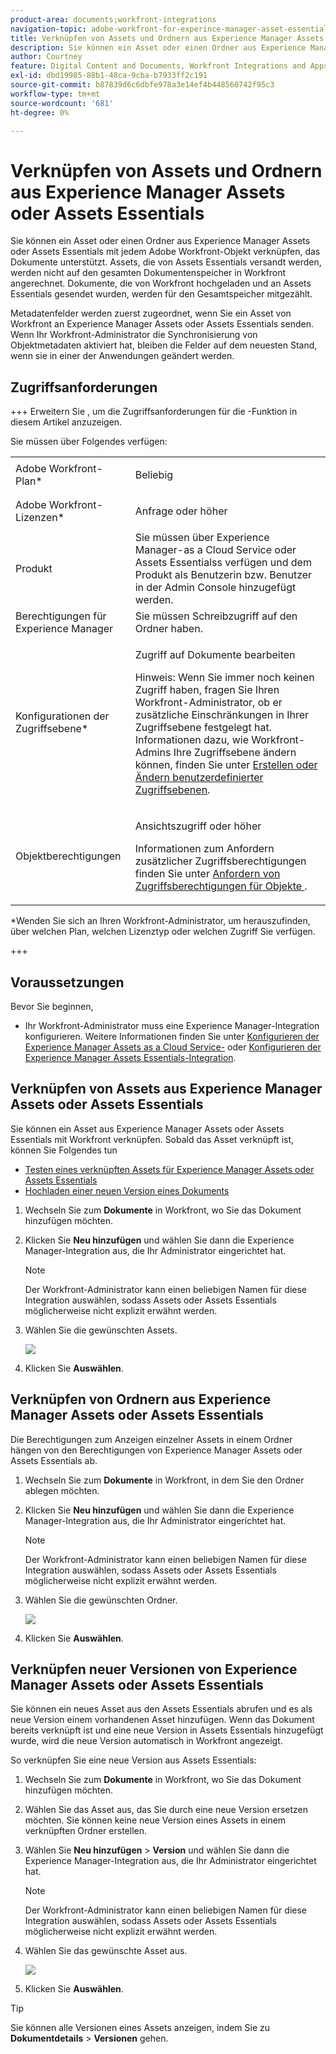 ```yaml
---
product-area: documents;workfront-integrations
navigation-topic: adobe-workfront-for-experince-manager-asset-essentials
title: Verknüpfen von Assets und Ordnern aus Experience Manager Assets oder Assets Essentials
description: Sie können ein Asset oder einen Ordner aus Experience Manager Assets oder Assets Essentials mit jedem Adobe Workfront-Objekt verknüpfen, das Dokumente unterstützt. Assets, die von Assets Essentials versandt werden, werden nicht auf den gesamten Dokumentenspeicher in Workfront angerechnet. Dokumente, die von Workfront hochgeladen und an Assets Essentials gesendet wurden, werden für den Gesamtspeicher mitgezählt.
author: Courtney
feature: Digital Content and Documents, Workfront Integrations and Apps
exl-id: dbd19985-88b1-48ca-9cba-b7933ff2c191
source-git-commit: b87839d6c6dbfe978a3e14ef4b448560742f95c3
workflow-type: tm+mt
source-wordcount: '681'
ht-degree: 0%

---
```


# Verknüpfen von Assets und Ordnern aus Experience Manager Assets oder Assets Essentials

Sie können ein Asset oder einen Ordner aus Experience Manager Assets oder Assets Essentials mit jedem Adobe Workfront-Objekt verknüpfen, das Dokumente unterstützt. Assets, die von Assets Essentials versandt werden, werden nicht auf den gesamten Dokumentenspeicher in Workfront angerechnet. Dokumente, die von Workfront hochgeladen und an Assets Essentials gesendet wurden, werden für den Gesamtspeicher mitgezählt.

Metadatenfelder werden zuerst zugeordnet, wenn Sie ein Asset von Workfront an Experience Manager Assets oder Assets Essentials senden. Wenn Ihr Workfront-Administrator die Synchronisierung von Objektmetadaten aktiviert hat, bleiben die Felder auf dem neuesten Stand, wenn sie in einer der Anwendungen geändert werden.

## Zugriffsanforderungen

+++ Erweitern Sie , um die Zugriffsanforderungen für die -Funktion in diesem Artikel anzuzeigen.

Sie müssen über Folgendes verfügen:

<table style="table-layout:auto"> 
 <col> 
 <col> 
 <tbody> 
  <tr> 
   <td role="rowheader">Adobe Workfront-Plan*</td> 
   <td> <p> Beliebig</p> </td> 
  </tr> 
  <tr> 
   <td role="rowheader">Adobe Workfront-Lizenzen*</td> 
   <td> <p>Anfrage oder höher</p> </td> 
  </tr> 
  <tr> 
   <td role="rowheader">Produkt</td> 
   <td>Sie müssen über Experience Manager-as a Cloud Service oder Assets Essentialss verfügen und dem Produkt als Benutzerin bzw. Benutzer in der Admin Console hinzugefügt werden.</td> 
  </tr> 
   <tr> 
    <td role="rowheader">Berechtigungen für Experience Manager</td> 
    <td>Sie müssen Schreibzugriff auf den Ordner haben.</td> 
   </tr>
  <tr> 
   <td role="rowheader">Konfigurationen der Zugriffsebene*</td> 
   <td> <p>Zugriff auf Dokumente bearbeiten</p> <p>Hinweis: Wenn Sie immer noch keinen Zugriff haben, fragen Sie Ihren Workfront-Administrator, ob er zusätzliche Einschränkungen in Ihrer Zugriffsebene festgelegt hat. Informationen dazu, wie Workfront-Admins Ihre Zugriffsebene ändern können, finden Sie unter <a href="../../administration-and-setup/add-users/configure-and-grant-access/create-modify-access-levels.md" class="MCXref xref">Erstellen oder Ändern benutzerdefinierter Zugriffsebenen</a>.</p> </td> 
  </tr> 
  <tr> 
   <td role="rowheader">Objektberechtigungen</td> 
   <td> <p>Ansichtszugriff oder höher</p> <p>Informationen zum Anfordern zusätzlicher Zugriffsberechtigungen finden Sie unter <a href="../../workfront-basics/grant-and-request-access-to-objects/request-access.md" class="MCXref xref">Anfordern von Zugriffsberechtigungen für Objekte </a>.</p> </td> 
  </tr> 
 </tbody> 
</table>

&#42;Wenden Sie sich an Ihren Workfront-Administrator, um herauszufinden, über welchen Plan, welchen Lizenztyp oder welchen Zugriff Sie verfügen.

+++

## Voraussetzungen

Bevor Sie beginnen,

* Ihr Workfront-Administrator muss eine Experience Manager-Integration konfigurieren. Weitere Informationen finden Sie unter [Konfigurieren der Experience Manager Assets as a Cloud Service-](/help/quicksilver/administration-and-setup/configure-integrations/configure-aacs-integration.md) oder [Konfigurieren der Experience Manager Assets Essentials-Integration](/help/quicksilver/documents/adobe-workfront-for-experience-manager-assets-essentials/setup-asset-essentials.md).

## Verknüpfen von Assets aus Experience Manager Assets oder Assets Essentials

Sie können ein Asset aus Experience Manager Assets oder Assets Essentials mit Workfront verknüpfen. Sobald das Asset verknüpft ist, können Sie Folgendes tun

* [Testen eines verknüpften Assets für Experience Manager Assets oder Assets Essentials](../../documents/adobe-workfront-for-experience-manager-assets-essentials/proof-linked-asset-aem.md)
* [Hochladen einer neuen Version eines Dokuments](../../documents/managing-documents/upload-new-document-version.md)

1. Wechseln Sie zum **Dokumente** in Workfront, wo Sie das Dokument hinzufügen möchten.
1. Klicken Sie **Neu hinzufügen** und wählen Sie dann die Experience Manager-Integration aus, die Ihr Administrator eingerichtet hat.

   >[!NOTE]
   >
   >Der Workfront-Administrator kann einen beliebigen Namen für diese Integration auswählen, sodass Assets oder Assets Essentials möglicherweise nicht explizit erwähnt werden.

1. Wählen Sie die gewünschten Assets.

   ![](assets/select-an-asset.png)

1. Klicken Sie **Auswählen**.

## Verknüpfen von Ordnern aus Experience Manager Assets oder Assets Essentials

Die Berechtigungen zum Anzeigen einzelner Assets in einem Ordner hängen von den Berechtigungen von Experience Manager Assets oder Assets Essentials ab.

1. Wechseln Sie zum **Dokumente** in Workfront, in dem Sie den Ordner ablegen möchten.
1. Klicken Sie **Neu hinzufügen** und wählen Sie dann die Experience Manager-Integration aus, die Ihr Administrator eingerichtet hat.

   >[!NOTE]
   >
   >Der Workfront-Administrator kann einen beliebigen Namen für diese Integration auswählen, sodass Assets oder Assets Essentials möglicherweise nicht explizit erwähnt werden.

1. Wählen Sie die gewünschten Ordner.

   ![](assets/select-a-folder.png)

1. Klicken Sie **Auswählen**.

## Verknüpfen neuer Versionen von Experience Manager Assets oder Assets Essentials

Sie können ein neues Asset aus den Assets Essentials abrufen und es als neue Version einem vorhandenen Asset hinzufügen. Wenn das Dokument bereits verknüpft ist und eine neue Version in Assets Essentials hinzugefügt wurde, wird die neue Version automatisch in Workfront angezeigt.

So verknüpfen Sie eine neue Version aus Assets Essentials:

1. Wechseln Sie zum **Dokumente** in Workfront, wo Sie das Dokument hinzufügen möchten.
1. Wählen Sie das Asset aus, das Sie durch eine neue Version ersetzen möchten. Sie können keine neue Version eines Assets in einem verknüpften Ordner erstellen.
1. Wählen Sie **Neu hinzufügen** > **Version** und wählen Sie dann die Experience Manager-Integration aus, die Ihr Administrator eingerichtet hat.

   >[!NOTE]
   >
   >Der Workfront-Administrator kann einen beliebigen Namen für diese Integration auswählen, sodass Assets oder Assets Essentials möglicherweise nicht explizit erwähnt werden.

1. Wählen Sie das gewünschte Asset aus.

   ![](assets/select-an-asset.png)

1. Klicken Sie **Auswählen**.

>[!TIP]
>
>Sie können alle Versionen eines Assets anzeigen, indem Sie zu **Dokumentdetails** > **Versionen** gehen.
